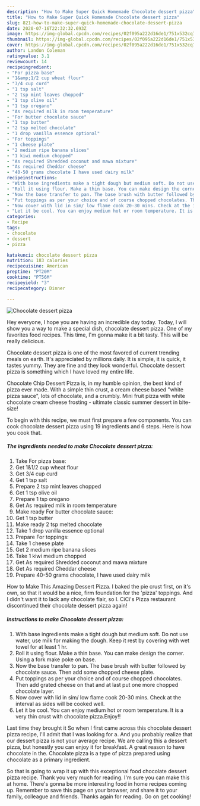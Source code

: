 ```yaml
---
description: "How to Make Super Quick Homemade Chocolate dessert pizza"
title: "How to Make Super Quick Homemade Chocolate dessert pizza"
slug: 821-how-to-make-super-quick-homemade-chocolate-dessert-pizza
date: 2020-07-16T22:32:32.693Z
image: https://img-global.cpcdn.com/recipes/02f095a222d16de1/751x532cq70/chocolate-dessert-pizza-recipe-main-photo.jpg
thumbnail: https://img-global.cpcdn.com/recipes/02f095a222d16de1/751x532cq70/chocolate-dessert-pizza-recipe-main-photo.jpg
cover: https://img-global.cpcdn.com/recipes/02f095a222d16de1/751x532cq70/chocolate-dessert-pizza-recipe-main-photo.jpg
author: Landon Coleman
ratingvalue: 3.1
reviewcount: 14
recipeingredient:
- "For pizza base"
- "1&amp;1/2 cup wheat flour"
- "3/4 cup curd"
- "1 tsp salt"
- "2 tsp mint leaves chopped"
- "1 tsp olive oil"
- "1 tsp oregano"
- "As required milk in room temperature"
- "For butter chocolate sauce"
- "1 tsp butter"
- "2 tsp melted chocolate"
- "1 drop vanilla essence optional"
- "For toppings"
- "1 cheese plate"
- "2 medium ripe banana slices"
- "1 kiwi medium chopped"
- "As required Shredded coconut and mawa mixture"
- "As required Cheddar cheese"
- "40-50 grams chocolate I have used dairy milk"
recipeinstructions:
- "With base ingredients make a tight dough but medium soft. Do not use water, use milk for making the dough. Keep it rest by covering with wet towel for at least 1 hr."
- "Roll it using flour. Make a thin base. You can make design the corner. Using a fork make poke on base."
- "Now the base transfer to pan. The base brush with butter followed by chocolate sauce. Then add some chopped cheese plate."
- "Put toppings as per your choice and of course chopped chocolates. Then add grated cheese on that and at last put one more chopped chocolate layer."
- "Now cover with lid in sim/ low flame cook 20-30 mins. Check at the interval as sides will be cooked well."
- "Let it be cool. You can enjoy medium hot or room temperature. It is a very thin crust with chocolate pizza.Enjoy!!"
categories:
- Recipe
tags:
- chocolate
- dessert
- pizza

katakunci: chocolate dessert pizza 
nutrition: 183 calories
recipecuisine: American
preptime: "PT20M"
cooktime: "PT56M"
recipeyield: "3"
recipecategory: Dinner

---
```



![Chocolate dessert pizza](https://img-global.cpcdn.com/recipes/02f095a222d16de1/751x532cq70/chocolate-dessert-pizza-recipe-main-photo.jpg)

Hey everyone, I hope you are having an incredible day today. Today, I will show you a way to make a special dish, chocolate dessert pizza. One of my favorites food recipes. This time, I'm gonna make it a bit tasty. This will be really delicious.

Chocolate dessert pizza is one of the most favored of current trending meals on earth. It's appreciated by millions daily. It is simple, it is quick, it tastes yummy. They are fine and they look wonderful. Chocolate dessert pizza is something which I have loved my entire life.

Chocolate Chip Dessert Pizza is, in my humble opinion, the best kind of pizza ever made. With a simple thin crust, a cream cheese based &#34;white pizza sauce&#34;, lots of chocolate, and a crumbly. Mini fruit pizza with white chocolate cream cheese frosting - ultimate classic summer dessert in bite-size!


To begin with this recipe, we must first prepare a few components. You can cook chocolate dessert pizza using 19 ingredients and 6 steps. Here is how you cook that.

<!--inarticleads1-->

##### The ingredients needed to make Chocolate dessert pizza:

1. Take For pizza base:
1. Get 1&amp;1/2 cup wheat flour
1. Get 3/4 cup curd
1. Get 1 tsp salt
1. Prepare 2 tsp mint leaves chopped
1. Get 1 tsp olive oil
1. Prepare 1 tsp oregano
1. Get As required milk in room temperature
1. Make ready For butter chocolate sauce:
1. Get 1 tsp butter
1. Make ready 2 tsp melted chocolate
1. Take 1 drop vanilla essence optional
1. Prepare For toppings:
1. Take 1 cheese plate
1. Get 2 medium ripe banana slices
1. Take 1 kiwi medium chopped
1. Get As required Shredded coconut and mawa mixture
1. Get As required Cheddar cheese
1. Prepare 40-50 grams chocolate, I have used dairy milk


How to Make This Amazing Dessert Pizza. I baked the pie crust first, on it&#39;s own, so that it would be a nice, firm foundation for the &#39;pizza&#39; toppings. And I didn&#39;t want it to lack any chocolate flair, so I. CiCi&#39;s Pizza restaurant discontinued their chocolate dessert pizza again! 

<!--inarticleads2-->

##### Instructions to make Chocolate dessert pizza:

1. With base ingredients make a tight dough but medium soft. Do not use water, use milk for making the dough. Keep it rest by covering with wet towel for at least 1 hr.
1. Roll it using flour. Make a thin base. You can make design the corner. Using a fork make poke on base.
1. Now the base transfer to pan. The base brush with butter followed by chocolate sauce. Then add some chopped cheese plate.
1. Put toppings as per your choice and of course chopped chocolates. Then add grated cheese on that and at last put one more chopped chocolate layer.
1. Now cover with lid in sim/ low flame cook 20-30 mins. Check at the interval as sides will be cooked well.
1. Let it be cool. You can enjoy medium hot or room temperature. It is a very thin crust with chocolate pizza.Enjoy!!


Last time they brought it So when I first came across this chocolate dessert pizza recipe, I&#39;ll admit that I was looking for a. And you probably realize that our dessert pizza is not your average recipe. We are calling this a dessert pizza, but honestly you can enjoy it for breakfast. A great reason to have chocolate in the. Chocolate pizza is a type of pizza prepared using chocolate as a primary ingredient. 

So that is going to wrap it up with this exceptional food chocolate dessert pizza recipe. Thank you very much for reading. I'm sure you can make this at home. There's gonna be more interesting food in home recipes coming up. Remember to save this page on your browser, and share it to your family, colleague and friends. Thanks again for reading. Go on get cooking!
